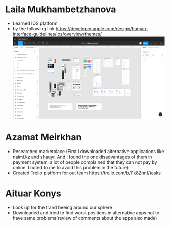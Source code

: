 # Laila Mukhambetzhanova
* Learned IOS platform
* by the following link https://developer.apple.com/design/human-interface-guidelines/ios/overview/themes/
![alt text](../images/design/design_project.png)
# Azamat Meirkhan
* Researched marketplace (First i downloaded alternative applications like naimi.kz and shaqyr. And i found the one disadvantages of them in payment system, a lot of people complained that they can not pay by online. I noted to me to avoid this problem in the future)
* Created Trello platform for out team https://trello.com/b/l1k8Zhnf/tasks
# Aituar Konys
* Look up for the trand beeing around our sphere
* Downloaded and tried to find worst positions in alternative apps not to have same problems(review of comments about the apps also made)
